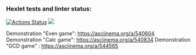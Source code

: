 ### Hexlet tests and linter status:
[![Actions Status](https://github.com/SavVldmr/java-project-61/workflows/hexlet-check/badge.svg)](https://github.com/SavVldmr/java-project-61/actions)
<a href="https://codeclimate.com/github/SavVldmr/java-project-61/maintainability"><img src="https://api.codeclimate.com/v1/badges/4175b5898dfbfa5124f4/maintainability" /></a>

Demonstration "Even game": https://asciinema.org/a/540604
Demonstration "Calc game": https://asciinema.org/a/540834
Demonstration "GCD game" : https://asciinema.org/a/544565

